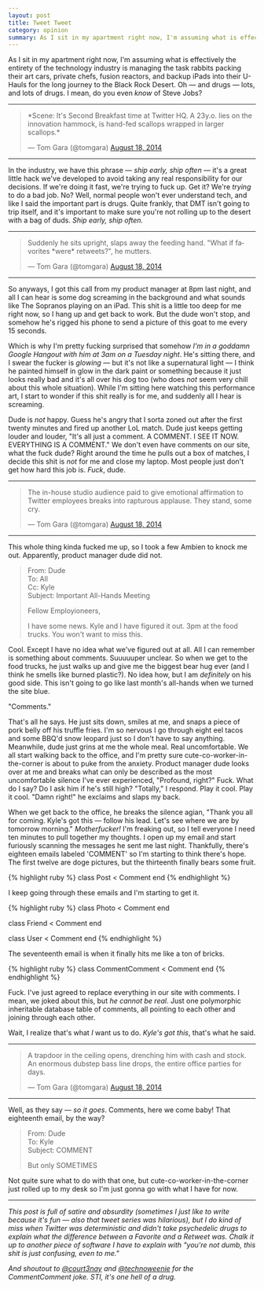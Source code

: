 ```yaml
---
layout: post
title: Tweet Tweet
category: opinion
summary: As I sit in my apartment right now, I'm assuming what is effectively the entirety of the technology industry is managing the task rabbits packing their art cars, private chefs, fusion reactors, and backup iPads into their U-Hauls for the long journey to the Black Rock Desert. Oh — and drugs — lots, and lots of drugs.
---
```


As I sit in my apartment right now, I'm assuming what is effectively the entirety of the technology industry is managing the task rabbits packing their art cars, private chefs, fusion reactors, and backup iPads into their U-Hauls for the long journey to the Black Rock Desert. Oh — and drugs — lots, and lots of drugs. I mean, do you even *know* of Steve Jobs?

* * * *

<blockquote class="twitter-tweet tw-align-center" lang="en"><p>*Scene: It&#39;s Second Breakfast time at Twitter HQ. A 23y.o. lies on the innovation hammock, is hand-fed scallops wrapped in larger scallops.*</p>&mdash; Tom Gara (@tomgara) <a href="https://twitter.com/tomgara/statuses/501189840994828288">August 18, 2014</a></blockquote>
<script async src="//platform.twitter.com/widgets.js" charset="utf-8"></script>

* * * *

In the industry, we have this phrase — *ship early, ship often* — it's a great little hack we've developed to avoid taking any real responsibility for our decisions. If we're doing it fast, we're trying to fuck up. Get it? We're *trying* to do a bad job. No? Well, normal people won't ever understand tech, and like I said the important part is drugs. Quite frankly, that DMT isn't going to trip itself, and it's important to make sure you're not rolling up to the desert with a bag of duds. *Ship early, ship often.*

* * * *

<blockquote class="twitter-tweet tw-align-center" data-conversation="none" lang="en"><p>Suddenly he sits upright, slaps away the feeding hand. &quot;What if favorites *were* retweets?&quot;, he mutters.</p>&mdash; Tom Gara (@tomgara) <a href="https://twitter.com/tomgara/statuses/501190140153569280">August 18, 2014</a></blockquote>
<script async src="//platform.twitter.com/widgets.js" charset="utf-8"></script>

* * * *

So anyways, I got this call from my product manager at 8pm last night, and all I can hear is some dog screaming in the background and what sounds like The Sopranos playing on an iPad. This shit is a little too deep for me right now, so I hang up and get back to work. But the dude won't stop, and somehow he's rigged his phone to send a picture of this goat to me every 15 seconds.

Which is why I'm pretty fucking surprised that somehow *I'm in a goddamn Google Hangout with him at 3am on a Tuesday night*. He's sitting there, and I swear the fucker is *glowing* — but it's not like a supernatural light — I think he painted himself in glow in the dark paint or something because it just looks really bad and it's all over his dog too (who does _not_ seem very chill about this whole situation). While I'm sitting here watching this performance art, I start to wonder if this shit really is for me, and suddenly all I hear is screaming.

Dude is _not_ happy. Guess he's angry that I sorta zoned out after the first twenty minutes and fired up another LoL match. Dude just keeps getting louder and louder, "It's all just a comment. A COMMENT. I SEE IT NOW. EVERYTHING IS A COMMENT." We don't even have comments on our site, what the fuck dude? Right around the time he pulls out a box of matches, I decide this shit is *not* for me and close my laptop. Most people just don't get how hard this job is. *Fuck*, dude.

* * * *

<blockquote class="twitter-tweet tw-align-center" data-conversation="none" lang="en"><p>The in-house studio audience paid to give emotional affirmation to Twitter employees breaks into rapturous applause. They stand, some cry.</p>&mdash; Tom Gara (@tomgara) <a href="https://twitter.com/tomgara/statuses/501190317673291778">August 18, 2014</a></blockquote>
<script async src="//platform.twitter.com/widgets.js" charset="utf-8"></script>

* * * *

This whole thing kinda fucked me up, so I took a few Ambien to knock me out. Apparently, product manager dude did not.

> From: Dude  
> To: All  
> Cc: Kyle  
> Subject: Important All-Hands Meeting
>
> Fellow Employioneers,
>
> I have some news. Kyle and I have figured it out. 3pm at the food trucks. You won't want to miss this.

Cool. Except I have no idea what we've figured out at all. All I can remember is something about comments. Suuuuuper unclear. So when we get to the food trucks, he just walks up and give me the biggest bear hug ever (and I think he smells like burned plastic?). No idea how, but I am *definitely* on his good side. This isn't going to go like last month's all-hands when we turned the site blue.

"Comments."

That's all he says. He just sits down, smiles at me, and snaps a piece of pork belly off his truffle fries. I'm so nervous I go through eight eel tacos and some BBQ'd snow leopard just so I don't have to say anything. Meanwhile, dude just grins at me the whole meal. Real uncomfortable. We all start walking back to the office, and I'm pretty sure cute-co-worker-in-the-corner is about to puke from the anxiety. Product manager dude looks over at me and breaks what can only be described as the most uncomfortable silence I've ever experienced, "Profound, right?" Fuck. What do I say? Do I ask him if he's still high? "Totally," I respond. Play it cool. Play it cool. "Damn right!" he exclaims and slaps my back.

When we get back to the office, he breaks the silence agian, "Thank you all for coming. Kyle's got this — follow his lead. Let's see where we are by tomorrow morning." *Motherfucker!* I'm freaking out, so I tell everyone I need ten minutes to pull together my thoughts. I open up my email and start furiously scanning the messages he sent me last night. Thankfully, there's eighteen emails labeled 'COMMENT' so I'm starting to think there's hope. The first twelve are doge pictures, but the thirteenth finally bears some fruit.

{% highlight ruby %}
class Post < Comment
end
{% endhighlight %}

I keep going through these emails and I'm starting to get it.

{% highlight ruby %}
class Photo < Comment
end

class Friend < Comment
end

class User < Comment
end
{% endhighlight %}

The seventeenth email is when it finally hits me like a ton of bricks.

{% highlight ruby %}
class CommentComment < Comment
end
{% endhighlight %}

Fuck. I've just agreed to replace everything in our site with comments. I mean, we joked about this, but *he cannot be real*. Just one polymorphic inheritable database table of comments, all pointing to each other and joining through each other.

Wait, I realize that's what *I* want us to do. *Kyle's got this*, that's what he said.

* * * *

<blockquote class="twitter-tweet tw-align-center" data-conversation="none" lang="en"><p>A trapdoor in the ceiling opens, drenching him with cash and stock. An enormous dubstep bass line drops, the entire office parties for days.</p>&mdash; Tom Gara (@tomgara) <a href="https://twitter.com/tomgara/statuses/501190598398070784">August 18, 2014</a></blockquote>
<script async src="//platform.twitter.com/widgets.js" charset="utf-8"></script>

* * * *

Well, as they say — *so it goes*. Comments, here we come baby! That eighteenth email, by the way?

> From: Dude  
> To: Kyle  
> Subject: COMMENT
>
> But only SOMETIMES

Not quite sure what to do with that one, but cute-co-worker-in-the-corner just rolled up to my desk so I'm just gonna go with what I have for now.

* * * *

*This post is full of satire and absurdity (sometimes I just like to write because it's fun — also that tweet series was hilarious), but I do kind of miss when Twitter was deterministic and didn't take psychedelic drugs to explain what the difference between a Favorite and a Retweet was. Chalk it up to another piece of software I have to explain with "you're not dumb, this shit is just confusing, even to me."*

*And shoutout to [@court3nay](https://twitter.com/court3nay) and [@technoweenie](https://twitter.com/technoweenie) for the CommentComment joke. STI, it's one hell of a drug.*
